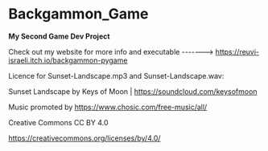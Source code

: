 # Backgammon_Game
__My Second Game Dev Project__

Check out my website for more info and executable
-------> https://reuvi-israeli.itch.io/backgammon-pygame

Licence for Sunset-Landscape.mp3 and Sunset-Landscape.wav:

  Sunset Landscape by Keys of Moon | https://soundcloud.com/keysofmoon

  Music promoted by https://www.chosic.com/free-music/all/

  Creative Commons CC BY 4.0

  https://creativecommons.org/licenses/by/4.0/
